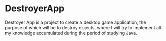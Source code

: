 # DestroyerApp
Destroyer App is a project to create a desktop game application, the purpose of which will be to destroy objects, where I will try to implement all my knowledge accumulated during the period of studying Java.
